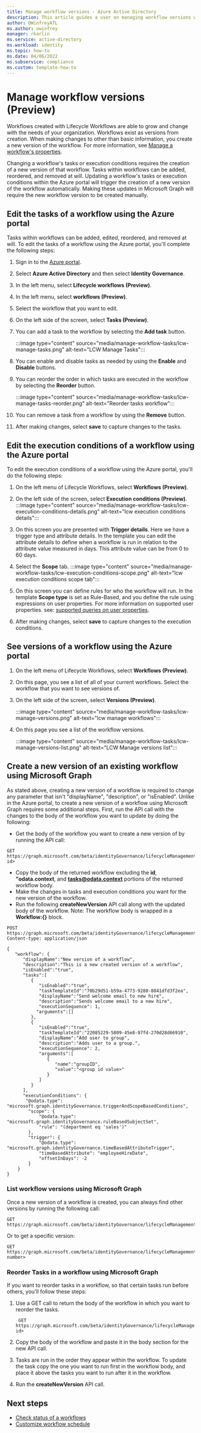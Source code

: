 ```yaml
---
title: Manage workflow versions - Azure Active Directory
description: This article guides a user on managing workflow versions with Lifecycle Workflows
author: OWinfreyATL
ms.author: owinfrey
manager: rkarlin
ms.service: active-directory
ms.workload: identity
ms.topic: how-to 
ms.date: 04/06/2022
ms.subservice: compliance
ms.custom: template-how-to 
---
```


# Manage workflow versions (Preview)

Workflows created with Lifecycle Workflows are able to grow and change with the needs of your organization. Workflows exist as versions from creation. When making changes to other than basic information, you create a new version of the workflow. For more information, see  [Manage a workflow's properties](manage-workflow-properties.md).

Changing a workflow's tasks or execution conditions requires the creation of a new version of that workflow. Tasks within workflows can be added, reordered, and removed at will. Updating a workflow's tasks or execution conditions within the Azure portal will trigger the creation of a new version of the workflow automatically. Making these updates in Microsoft Graph will require the new workflow version to be created manually.


## Edit the tasks of a workflow using the Azure portal


Tasks within workflows can be added, edited, reordered, and removed at will. To edit the tasks of a workflow using the Azure portal, you'll complete the following steps:

1. Sign in to the [Azure portal](https://portal.azure.com).

1. Select **Azure Active Directory** and then select **Identity Governance**. 

1. In the left menu, select **Lifecycle workflows (Preview)**. 

1. In the left menu, select **workflows (Preview)**.

1. Select the workflow that you want to edit.

1. On the left side of the screen, select **Tasks (Preview)**.

1. You can add a task to the workflow by selecting the **Add task** button.

    :::image type="content" source="media/manage-workflow-tasks/lcw-manage-tasks.png" alt-text="LCW Manage Tasks":::

1. You can enable and disable tasks as needed by using the **Enable** and **Disable** buttons.

1. You can reorder the order in which tasks are executed in the workflow by selecting the **Reorder** button.

    :::image type="content" source="media/manage-workflow-tasks/lcw-manage-tasks-reorder.png" alt-text="Reorder tasks workflow":::

1. You can remove a task from a workflow by using the **Remove** button.       

1. After making changes, select **save** to capture changes to the tasks.


## Edit the execution conditions of a workflow using the Azure portal

To edit the execution conditions of a workflow using the Azure portal, you'll do the following steps:


1. On the left menu of Lifecycle Workflows, select **Workflows (Preview)**.

1. On the left side of the screen, select **Execution conditions (Preview)**.
    :::image type="content" source="media/manage-workflow-tasks/lcw-execution-conditions-details.png" alt-text="lcw execution conditions details":::

1. On this screen you are presented with **Trigger details**. Here we have a trigger type and attribute details. In the template you can edit the attribute details to define when a workflow is run in relation to the attribute value measured in days. This attribute value can be from 0 to 60 days.
    

1. Select the **Scope** tab.
    :::image type="content" source="media/manage-workflow-tasks/lcw-execution-conditions-scope.png" alt-text="lcw execution conditions scope tab":::

1. On this screen you can define rules for who the workflow will run. In the template **Scope type** is set as Rule-Based, and you define the rule using expressions on user properties. For more information on supported user properties. see: [supported queries on user properties](https://docs.microsoft.com/en-us/graph/aad-advanced-queries#user-properties).

1. After making changes, select **save** to capture changes to the execution conditions.


## See versions of a workflow using the Azure portal

1. On the left menu of Lifecycle Workflows, select **Workflows (Preview)**.

1. On this page, you see a list of all of your current workflows. Select the workflow that you want to see versions of.
 
1. On the left side of the screen, select **Versions (Preview)**.

    :::image type="content" source="media/manage-workflow-tasks/lcw-manage-versions.png" alt-text="lcw manage workflows":::

1. On this page you see a list of the workflow versions.    

    :::image type="content" source="media/manage-workflow-tasks/lcw-manage-versions-list.png" alt-text="LCW Manage versions list":::


## Create a new version of an existing workflow using Microsoft Graph

As stated above, creating a new version of a workflow is required to change any parameter that isn't "displayName", "description", or "isEnabled". Unlike in the Azure portal, to create a new version of a workflow using Microsoft Graph requires some additional steps. First, run the API call with the changes to the body of the workflow you want to update by doing the following:

- Get the body of the workflow you want to create a new version of by running the API call:
```http
GET https://graph.microsoft.com/beta/identityGovernance/lifecycleManagement/workflows/<workflow id>
```
- Copy the body of the returned workflow excluding the **id**, **"odata.context**, and **tasks@odata.context** portions of the returned workflow body. 
- Make the changes in tasks and execution conditions you want for the new version of the workflow.
- Run the following **createNewVersion** API call along with the updated body of the workflow. Note: The workflow body is wrapped in a **Workflow:{}** block.
```http
POST https://graph.microsoft.com/beta/identityGovernance/lifecycleManagement/workflows/<id>/createNewVersion
Content-type: application/json

{
   "workflow": {
      "displayName":"New version of a workflow",
      "description":"This is a new created version of a workflow",
      "isEnabled":"true",
      "tasks":[
         {
            "isEnabled":"true",
            "taskTemplateId":"70b29d51-b59a-4773-9280-8841dfd3f2ea",
            "displayName":"Send welcome email to new hire",
            "description":"Sends welcome email to a new hire",
            "executionSequence": 1,
           "arguments":[]
         },
         {
            "isEnabled":"true",
            "taskTemplateId":"22085229-5809-45e8-97fd-270d28d66910",
            "displayName":"Add user to group",
            "description":"Adds user to a group.",
            "executionSequence": 2,
            "arguments":[
               {
                  "name":"groupID",
                  "value":"<group id value>"
               }
            ]
         }
      ],
      "executionConditions": {
       "@odata.type": "microsoft.graph.identityGovernance.triggerAndScopeBasedConditions",
        "scope": {
            "@odata.type": "microsoft.graph.identityGovernance.ruleBasedSubjectSet",
            "rule": "(department eq 'sales')"
        },
        "trigger": {
            "@odata.type": "microsoft.graph.identityGovernance.timeBasedAttributeTrigger",
            "timeBasedAttribute": "employeeHireDate",
            "offsetInDays": -2
        }
    }  
} 
```


### List workflow versions using Microsoft Graph

Once a new version of a workflow is created, you can always find other versions by running the following call:
```http
GET https://graph.microsoft.com/beta/identityGovernance/lifecycleManagement/workflows/<id>/versions
```
Or to get a specific version:

```http
GET https://graph.microsoft.com/beta/identityGovernance/lifecycleManagement/workflows/<id>/versions/<version number> 
```

### Reorder Tasks in a workflow using Microsoft Graph

If you want to reorder tasks in a workflow, so that certain tasks run before others, you'll follow these steps:
 1. Use a GET call to return the body of the workflow in which you want to reorder the tasks. 
     ```http
      GET https://graph.microsoft.com/beta/identityGovernance/lifecycleManagement/workflows/<workflow id>
     ```
 1. Copy the body of the workflow and paste it in the body section for the new API call.
 
 1. Tasks are run in the order they appear within the workflow. To update the task copy the one you want to run first in the workflow body, and place it above the tasks you want to run after it in the workflow.
 
 1. Run the **createNewVersion** API call.
 


## Next steps


- [Check status of a workflows](check-status-workflow.md)
- [Customize workflow schedule](customize-workflow-schedule.md)

